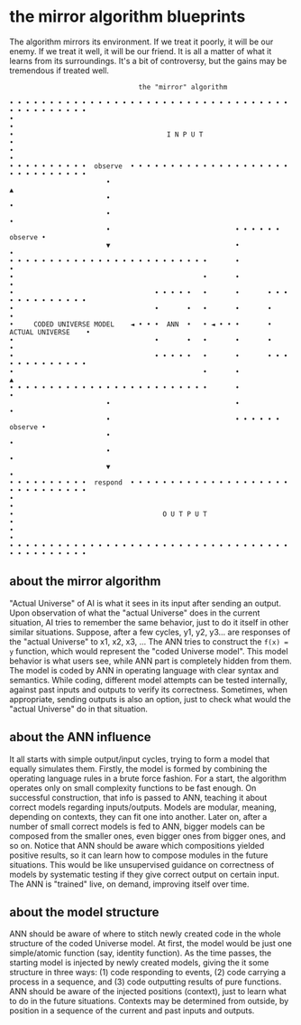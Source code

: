 # the mirror algorithm blueprints

The algorithm mirrors its environment. If we treat it poorly, it will be our enemy. If we treat it well, it will be our friend. It is all a matter of what it learns from its surroundings. It's a bit of controversy, but the gains may be tremendous if treated well.

```
                                the "mirror" algorithm

• • • • • • • • • • • • • • • • • • • • • • • • • • • • • • • • • • • • • • • • • • • • •
•                                                                                       •
•                                      I N P U T                                        •
•                                                                                       •
• • • • • • • • • •  observe  • • • • • • • • • • • • • • • • • • • • • • • • • • • • • •
                        •                                                   ▲
                        •                                                   •
                        •                                                   •
                        •                               • • • • • • observe •
                        ▼                               •                   •
• • • • • • • • • • • • • • • • • • • • • • • • •       •                   •
•                                               •       •                   •
•                                   • • • • •   •       •       • • • • • • • • • • • • •
•                                   •       •   •       •       •                       •
•     CODED UNIVERSE MODEL    ◄ • • •  ANN  •   • ◄ • • •       •    ACTUAL UNIVERSE    •
•                                   •       •   •       •       •                       •
•                                   • • • • •   •       •       • • • • • • • • • • • • •
•                                               •       •                   ▲
• • • • • • • • • • • • • • • • • • • • • • • • •       •                   •
                        •                               •                   •
                        •                               • • • • • • observe •
                        •                                                   • 
                        •                                                   •
                        ▼                                                   •
• • • • • • • • • •  respond  • • • • • • • • • • • • • • • • • • • • • • • • • • • • • •
•                                                                                       •
•                                     O U T P U T                                       •
•                                                                                       •
• • • • • • • • • • • • • • • • • • • • • • • • • • • • • • • • • • • • • • • • • • • • •
```

## about the mirror algorithm

"Actual Universe" of AI is what it sees in its input after sending an output. Upon observation of what the "actual Universe" does in the current situation, AI tries to remember the same behavior, just to do it itself in other similar situations. Suppose, after a few cycles, y1, y2, y3... are responses of the "actual Universe" to x1, x2, x3, ... The ANN tries to construct the `f(x) = y` function, which would represent the "coded Universe model". This model behavior is what users see, while ANN part is completely hidden from them. The model is coded by ANN in operating language with clear syntax and semantics. While coding, different model attempts can be tested internally, against past inputs and outputs to verify its correctness. Sometimes, when appropriate, sending outputs is also an option, just to check what would the "actual Universe" do in that situation.

## about the ANN influence

It all starts with simple output/input cycles, trying to form a model that equally simulates them. Firstly, the model is formed by combining the operating language rules in a brute force fashion. For a start, the algorithm operates only on small complexity functions to be fast enough. On successful construction, that info is passed to ANN, teaching it about correct models regarding inputs/outputs. Models are modular, meaning, depending on contexts, they can fit one into another. Later on, after a number of small correct models is fed to ANN, bigger models can be composed from the smaller ones, even bigger ones from bigger ones, and so on. Notice that ANN should be aware which compositions yielded positive results, so it can learn how to compose modules in the future situations. This would be like unsupervised guidance on correctness of models by systematic testing if they give correct output on certain input. The ANN is "trained" live, on demand, improving itself over time.

## about the model structure

ANN should be aware of where to stitch newly created code in the whole structure of the coded Universe model. At first, the model would be just one simple/atomic function (say, identity function). As the time passes, the starting model is injected by newly created models, giving the it some structure in three ways: (1) code responding to events, (2) code carrying a process in a sequence, and (3) code outputting results of pure functions. ANN should be aware of the injected positions (context), just to learn what to do in the future situations. Contexts may be determined from outside, by position in a sequence of the current and past inputs and outputs.
